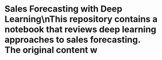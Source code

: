 # Sales Forecasting with Deep Learning\nThis repository contains a notebook that reviews deep learning approaches to sales forecasting. The original content w